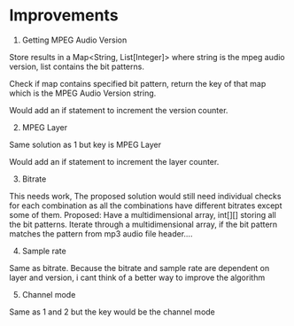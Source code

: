# Improvements

1. Getting MPEG Audio Version

Store results in a Map<String, List[Integer]> where string is the mpeg audio version, list contains the bit patterns.

Check if map contains specified bit pattern, return the key of that map which is the MPEG Audio Version string.

Would add an if statement to increment the version counter.

2. MPEG Layer

Same solution as 1 but key is MPEG Layer

Would add an if statement to increment the layer counter.

3. Bitrate

This needs work, The proposed solution would still need individual checks for each combination as all the combinations have different bitrates except some of them.
Proposed: 
Have a multidimensional array, int[][] storing all the bit patterns. Iterate through a multidimensional array, if the bit pattern matches the pattern from mp3 audio file header....

4. Sample rate

Same as bitrate. Because the bitrate and sample rate are dependent on layer and version, i cant think of a better way to improve the algorithm

5. Channel mode

Same as 1 and 2 but the key would be the channel mode
